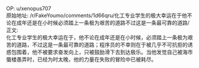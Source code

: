 
OP: u/xenopus707  
原始地址: /r/FakeYoumo/comments/1d66qru/化工专业学生的极大幸运在于他不论在成年还是在小时候必须踏上一条极为艰苦的道路不过这是一条最可靠的道路/  
正文:  
化工专业学生的极大幸运在于，他不论在成年还是在小时候，必须踏上一条极为艰苦的道路，不过这是一条最可靠的道路；程序员的不幸则在于被几乎不可抗拒的诱惑包围着，他不被要求奋发向上，只被鼓励滑下去到达极乐。当他发觉自己被海市蜃楼愚弄时，已经为时太晚，他的力量在失败的冒险中已被耗尽。  

